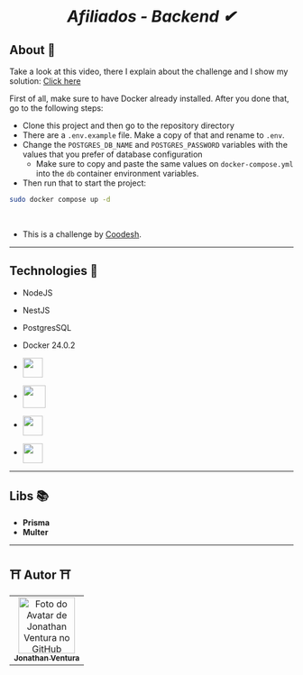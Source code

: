 #
<i class="devicon-react-original colored">
  <h1 align="center">
    Afiliados - Backend ✔
  </h1>
</i>

## About 💭
Take a look at this video, there I explain about the challenge and I show my solution: [Click here](https://www.loom.com/embed/b6a79883a94e4674818e30c82b8d565d)

First of all, make sure to have Docker already installed. After you done that, go to the following steps:

- Clone this project and then go to the repository directory
- There are a `.env.example` file. Make a copy of that and rename to `.env`.
- Change the `POSTGRES_DB_NAME` and `POSTGRES_PASSWORD` variables with the values that you prefer of database configuration
  - Make sure to copy and paste the same values on `docker-compose.yml` into the `db` container environment variables.
- Then run that to start the project:
```sh
sudo docker compose up -d 
```
<br>

- This is a challenge by [Coodesh](https://lab.coodesh.com/jonathan12/fullstack-afiliados).
---

## Technologies 🚀

- NodeJS
- NestJS
- PostgresSQL
- Docker 24.0.2

- **<img src="https://cdn.jsdelivr.net/gh/devicons/devicon/icons/nodejs/nodejs-original.svg" align="center" height="35px"/>**
- **<img src="https://cdn.jsdelivr.net/gh/devicons/devicon/icons/nestjs/nestjs-plain.svg" align="center" height="40px" />**
- **<img src="https://cdn.jsdelivr.net/gh/devicons/devicon/icons/postgresql/postgresql-original-wordmark.svg" align="center" height="35px"/>**
- **<img src="https://cdn.jsdelivr.net/gh/devicons/devicon/icons/docker/docker-original-wordmark.svg" align="center" height="35px"/>**

---

## Libs 📚

- **Prisma**
- **Multer**

---

## ⛩ Autor ⛩<br>
<table>
  <tr>
    <td align="center">
      <a href="https://jonglazkov.github.io">
        <img src="https://cdn.discordapp.com/attachments/516398929571741698/975983326403891230/jon-animated.png" width="100px;" alt="Foto do Avatar de Jonathan Ventura no GitHub"/><br>
        <sub>
          <b>Jonathan Ventura</b>
        </sub>
      </a>
    </td>
  </tr>
</table>
